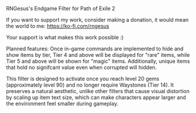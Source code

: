 RNGesus's Endgame Filter for Path of Exile 2

If you want to support my work, consider making a donation, it would mean the world to me: https://ko-fi.com/rngesus

Your support is what makes this work possible :)

Planned features: Once in-game commands are implemented to hide and show items by tier, Tier 4 and above will be displayed for "rare" items, while Tier 5 and above will be shown for "magic" items. Additionally, unique items that hold no signifcant value even when corrupted will hidden.

This filter is designed to activate once you reach level 20 gems (approximately level 90) and no longer require Waystones (Tier 14). It preserves a natural aesthetic, unlike other filters that cause visual distortion by scaling up item text size, which can make characters appear larger and the environment feel smaller during gameplay.
